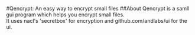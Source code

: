 #Qencrypt: An easy way to encrypt small files
##About
Qencrypt is a samll gui program which helps you encrypt small files.   
It uses nacl's 'secretbox' for encryption and github.com/andlabs/ui for the ui.